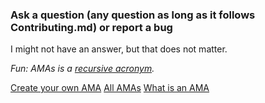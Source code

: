 ### Ask a question (any question as long as it follows Contributing.md) or report a bug
I might not have an answer, but that does not matter.

*Fun: AMAs is a [recursive acronym](https://en.wikipedia.org/wiki/Recursive_acronym).*<br/>

[Create your own AMA](https://github.com/sindresorhus/amas/blob/master/create-ama.md) [All AMAs](https://github.com/sindresorhus/amas)  [What is an AMA](https://en.wikipedia.org/wiki/R/IAmA)
